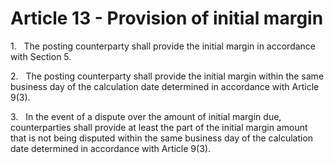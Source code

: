 # Article 13 - Provision of initial margin


1.   The posting counterparty shall provide the initial margin in accordance with Section 5.

2.   The posting counterparty shall provide the initial margin within the same business day of the calculation date determined in accordance with Article 9(3).

3.   In the event of a dispute over the amount of initial margin due, counterparties shall provide at least the part of the initial margin amount that is not being disputed within the same business day of the calculation date determined in accordance with Article 9(3).
